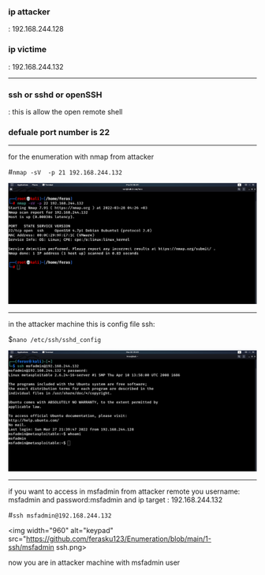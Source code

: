 <h3>ip attacker</h3>: 192.168.244.128

<h3>ip victime</h3>: 192.168.244.132

---------------------------------------------
<h3>ssh or sshd or openSSH </h3>:
this is allow the open remote shell 

<h3>defuale port number is 22</h3>

------------------------------------------------------------

for the enumeration with nmap from attacker

#`nmap -sV  -p 21 192.168.244.132`


<img width="960" alt="keypad" src="https://github.com/ferasku123/Enumeration/blob/main/1-ssh/nmpa.png">


--------------------------------------------------------------------

in the attacker machine this is config file ssh:

$`nano /etc/ssh/sshd_config`


<img width="960" alt="keypad" src="https://github.com/ferasku123/Enumeration/blob/main/1-ssh/3-msfadmin%20ssh.png">


----------------------------------------------------------------------------

if you want to access in msfadmin from  attacker remote you username: msfadmin and password:msfadmin and ip target : 192.168.244.132

#`ssh msfadmin@192.168.244.132`


<img width="960" alt="keypad" src="https://github.com/ferasku123/Enumeration/blob/main/1-ssh/msfadmin ssh.png>

                                   
                                   
now you are in attacker machine with msfadmin user
                                   



